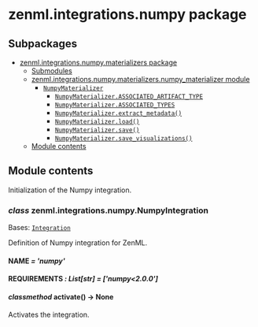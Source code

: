 # zenml.integrations.numpy package

## Subpackages

* [zenml.integrations.numpy.materializers package](zenml.integrations.numpy.materializers.md)
  * [Submodules](zenml.integrations.numpy.materializers.md#submodules)
  * [zenml.integrations.numpy.materializers.numpy_materializer module](zenml.integrations.numpy.materializers.md#module-zenml.integrations.numpy.materializers.numpy_materializer)
    * [`NumpyMaterializer`](zenml.integrations.numpy.materializers.md#zenml.integrations.numpy.materializers.numpy_materializer.NumpyMaterializer)
      * [`NumpyMaterializer.ASSOCIATED_ARTIFACT_TYPE`](zenml.integrations.numpy.materializers.md#zenml.integrations.numpy.materializers.numpy_materializer.NumpyMaterializer.ASSOCIATED_ARTIFACT_TYPE)
      * [`NumpyMaterializer.ASSOCIATED_TYPES`](zenml.integrations.numpy.materializers.md#zenml.integrations.numpy.materializers.numpy_materializer.NumpyMaterializer.ASSOCIATED_TYPES)
      * [`NumpyMaterializer.extract_metadata()`](zenml.integrations.numpy.materializers.md#zenml.integrations.numpy.materializers.numpy_materializer.NumpyMaterializer.extract_metadata)
      * [`NumpyMaterializer.load()`](zenml.integrations.numpy.materializers.md#zenml.integrations.numpy.materializers.numpy_materializer.NumpyMaterializer.load)
      * [`NumpyMaterializer.save()`](zenml.integrations.numpy.materializers.md#zenml.integrations.numpy.materializers.numpy_materializer.NumpyMaterializer.save)
      * [`NumpyMaterializer.save_visualizations()`](zenml.integrations.numpy.materializers.md#zenml.integrations.numpy.materializers.numpy_materializer.NumpyMaterializer.save_visualizations)
  * [Module contents](zenml.integrations.numpy.materializers.md#module-zenml.integrations.numpy.materializers)

## Module contents

Initialization of the Numpy integration.

### *class* zenml.integrations.numpy.NumpyIntegration

Bases: [`Integration`](zenml.integrations.md#zenml.integrations.integration.Integration)

Definition of Numpy integration for ZenML.

#### NAME *= 'numpy'*

#### REQUIREMENTS *: List[str]* *= ['numpy<2.0.0']*

#### *classmethod* activate() → None

Activates the integration.

